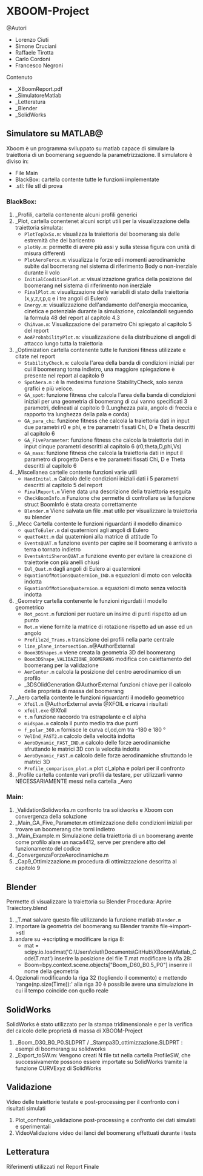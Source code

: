 # XBOOM-Project
@Autori
- Lorenzo Ciuti
- Simone Cruciani
- Raffaele Tirotta
- Carlo Cordoni
- Francesco Negroni

Contenuto
- _XBoomReport.pdf 
- _SimulatoreMatlab 
- _Letteratura
- _Blender
- _SolidWorks

## Simulatore su MATLAB@
Xboom è un programma sviluppato su matlab capace di simulare la traiettoria di un boomerang seguendo la parametrizzazione. Il simulatore è diviso in:
- File Main
- BlackBox: cartella contente tutte le funzioni implementate
- .stl: file stl di prova

### BlackBox:
1. _Profili, cartella contenente alcuni profili generici
2. _Plot, cartella conentenet alcuni script utili per la visualizzazione della traiettoria simulata:
	- `PlotTopDxSx.m`: visualizza la traiettoria del boomerang sia delle estremità che del baricentro 
	- `plotNy.m`: permette di avere più assi y sulla stessa figura con unità di misura differenti
	- `PlotAeroForce.m`: visualizza le forze ed i momenti aerodinamiche subite dal boomerang nel sistema di riferimento Body o non-inerziale durante il volo
	- `InitialConditionPlot.m`: visualizzazione grafica della posizione del boomerang nel sistema di riferimento non inerziale
	- `FinalPlot.m`: visualizzazione delle variabili di stato della traiettoria (x,y,z,r,p,q e i tre angoli di Eulero)
	- `Energy.m`:  visualizzazione dell'andamento dell'energia meccanica, cinetica e potenziale durante la simulazione, calcolandoli seguendo la formula 48 del report al capitolo 4.3
	- `ChiAvan.m`: Visualizzazione del parametro Chi spiegato al capitolo 5 del report 
	- `AoAProbabilityPlot.m`: visualizzazione della distribuzione di angoli di attacco lungo tutta la traiettoria
3. _Optimization cartella contenente tutte le funzioni fitness utilizzate e citate nel report
	- `StabilityCheck.m`: calcola l'area della banda di condizioni iniziali per cui il boomerang torna indietro, una maggiore spiegazione è presente nel report al capitolo 9
	- `SpotAera.m` : è la medesima funzione StabilityCheck, solo senza grafici e 
	più veloce.
	- `GA_spot`: funzione fitness che calcola l'area della banda di condizioni iniziali per una geometria di boomerang di cui vanno specificati 3 parametri, delineati al capitolo 9 (Lunghezza pala, angolo di freccia e rapporto tra lunghezza della pala e corda)
	- `GA_para_chi`: funzione fitness che calcola la traiettoria dati in input due parametri r0 e phi, e tre parametri fissati Chi, D e Theta descritti al capitolo 6
	- `GA_FiveParameter`: funzione fitness che calcola la traiettoria dati in input cinque parametri descritti al capitolo 6 (r0,theta,D,phi,Vs)
	- `GA_mass`: funzione fitness che calcola la traiettoria dati in input il parametro di progetto Dens e tre parametri fissati Chi, D e Theta descritti al capitolo 6
4. _Miscellanea cartelle contente funzioni varie utili 
	- `HandInital.m` Calcolo delle condizioni iniziali dati i 5 parametri descritti al capitolo 5 del report
	- `FinalReport.m` Viene data una descrizione della traiettoria eseguita
	- `CheckBoomInfo.m` Funzione che permette di controllare se la funzione struct BoomInfo è stata creata correttamente
	- `Blender.m` Viene salvata un file .mat utile per visualizzare la traiettoria su blender
5. _Mecc Cartella contente le funzioni riguardanti il modello dinamico
	- `quatToEuler.m` dai quaternioni agli angoli di Eulero
	- `quatToAtt.m` dai quaternioni alla matrice di attitude To
	- `EventsQUAT.m` funzione evento per capire se il boomerang è arrivato a terra o tornato indietro
	- `EventsAntiSheronQUAT.m` funzione evento per evitare la creazione di traiettorie con più anelli 	 chiusi
	- `Eul_Quat.m` dagli angoli di Eulero ai quaternioni
	- `EquationOfMotionsQuaternion_IND.m` equazioni di moto con velocità indotta
	- `EquationOfMotionsQuaternion.m` equazioni di moto senza velocità indotta
6. _Geometry cartella contenente le funzioni rigurdati il modello geometrico
	- `Rot_point.m` funzioni per ruotare un insime di punti rispetto ad un punto
	- `Rot.m` viene fornite la matrice di rotazione rispetto ad un asse ed un angolo
	- `Profile2d_Trans.m` transizione dei profili nella parte centrale
	- `line_plane_intersection.m`@AuthorExternal 
	- `Boom3DShapes.m` viene creata la geometria 3D del boomerang
	- `Boom3DShape_VALIDAZIONE_BOOMERANG` modifica con calettamento del boomerang per la validazione
	- `AerCenter.m` calcola la posizione del centro aerodinamico di un profilo
	- _3DSOlidGeneration  @AuthorExternal funzioni chiave per il calcolo delle proprietà di massa del 	 boomerang
7. _Aero cartella contente le funzioni riguardanti il modello geometrico
	- `Xfoil.m` @AuthorExternal avvia @XFOIL e ricava i risultati
	- `xfoil.exe` @Xfoil
	- `t.m` funzione raccordo tra estrapolante e cl alpha
	- `midspan.m` calcola il punto medio tra due punti
	- `f_polar_360.m` fornisce le curva cl,cd,cm tra -180 e 180 °
	- `VelInd_FAST2.m` calcolo della velocità indotta 
	- `AeroDynamic_FAST_IND.m` calcolo delle forze aerodinamiche sfruttando le matrici 3D con la    velocità indotta
	- `AeroDynamic_FAST.m` calcolo delle forze aerodinamiche sfruttando le matrici 3D
	- `Profile_comparison_plot.m` plot cl_alpha e polari per il confronto
8. _Profile cartella contente vari profili da testare, per utilizzarli vanno NECESSARIAMENTE messi nella  cartella _Aero 
### Main:

1. _ValidationSolidworks.m confronto tra solidworks e Xboom con convergenza della soluzione
2. _Main_GA_Five_Parameter.m ottimizzazione delle condizioni iniziali per trovare un boomerang che torni indietro 
3. _Main_Example.m Simulazione della traiettoria di un boomerang avente come profilo alare un naca4412, serve per prendere atto del funzionamento del codice
4. _ConvergenzaForzeAerodinamiche.m 
5. _Cap9_Ottimizzazione.m procedura di ottimizzazione descritta al capitolo 9

## Blender

Permette di visualizzare la traiettoria su Blender
Procedura: 
Aprire Traiectory.blend
1. _T.mat salvare questo file utilizzando la funzione matlab `Blender.m`
2. Importare la geometria del boomerang su Blender tramite file->import->stl
3. andare su ->scripting e modificare la riga 8:
	- mat = scipy.io.loadmat('C:\\Users\\ciuti\\Documents\\GitHub\\XBoom\\Matlab_Code\\T.mat')
	inserire la posizione del file T.mat
	modificare la rifa 28:
	- Boom=bpy.context.scene.objects["Boom_D60_B0.5_P0"] inserire il nome della geometria
4. Opzionali modificando la riga 32 (togliendo il commento) e mettendo 'range(np.size(Time)):' alla riga 	30 è possibile avere una simulazione in cui il tempo coincide con quello reale 
## SolidWorks

SolidWorks è stato utilizzato per la stampa tridimensionale e per la verifica del calcolo delle proprietà di massa di XBOOM-Project
1. _Boom_D30_B0_P0.SLDPRT / _Stampa3D_ottimizzazione.SLDPRT : esempi di boomerang su solidworks
2. _Export_toSW.m: Vengono creati N file txt nella cartella ProfileSW, che successivamente possono essere importate su SolidWorks tramite la funzione CURVExyz di SolidWorks

## Validazione

Video delle traiettorie testate e post-processing per il confronto con i risultati simulati
1. Plot_confronto_validazione post-processing e confronto dei dati simulati e sperimentali
2. VideoValidazione video dei lanci del boomerang effettuati durante i tests

## Letteratura

Riferimenti utilizzati nel Report Finale
